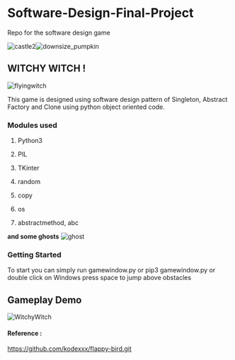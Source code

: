 # Software-Design-Final-Project
Repo for the software design game 

![castle2](https://user-images.githubusercontent.com/64002247/204157271-5495acdf-c640-4d48-8775-7021c3cd26b5.png)![downsize_pumpkin](https://user-images.githubusercontent.com/64002247/204156780-43e5bd58-2c12-476d-8c18-6c8562461912.png)


                                                                     

## WITCHY WITCH ! 
![flyingwitch](https://user-images.githubusercontent.com/64002247/204156773-ed68f9be-5005-4474-b6f1-749620cde878.png)

This game is designed using software design pattern of Singleton, Abstract Factory and Clone using python object oriented code. 

### Modules used 

1. Python3

2. PIL 
3. TKinter
4. random
5. copy
6. os
7. abstractmethod, abc

**and some ghosts** ![ghost](https://user-images.githubusercontent.com/64002247/204157258-cbdc9081-eb1c-4cb1-979b-7ec0e5fc333c.png)


### Getting Started

To start you can simply run gamewindow.py or pip3 gamewindow.py or double click on Windows
press space to jump above obstacles

## Gameplay Demo
![WitchyWitch](https://user-images.githubusercontent.com/64002247/204156728-2c521ced-b591-40b2-9d6b-2c0d9b42c4ca.gif)


#### Reference :
https://github.com/kodexxx/flappy-bird.git


